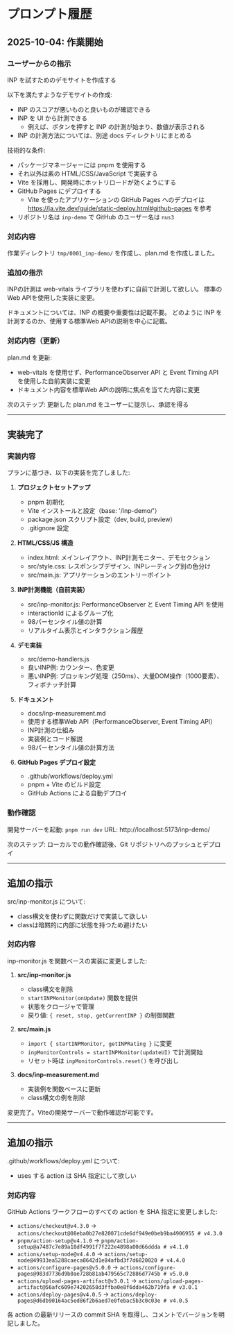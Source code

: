 # プロンプト履歴

## 2025-10-04: 作業開始

### ユーザーからの指示

INP を試すためのデモサイトを作成する

以下を満たすようなデモサイトの作成:

- INP のスコアが悪いものと良いものが確認できる
- INP を UI から計測できる
  - 例えば、ボタンを押すと INP の計測が始まり、数値が表示される
- INP の計測方法については、別途 docs ディレクトリにまとめる

技術的な条件:
- パッケージマネージャーには pnpm を使用する
- それ以外は素の HTML/CSS/JavaScript で実装する
- Vite を採用し、開発時にホットリロードが効くようにする
- GitHub Pages にデプロイする
  - Vite を使ったアプリケーションの GitHub Pages へのデプロイは https://ja.vite.dev/guide/static-deploy.html#github-pages を参考
- リポジトリ名は `inp-demo` で GitHub のユーザー名は `nus3`

### 対応内容

作業ディレクトリ `tmp/0001_inp-demo/` を作成し、plan.md を作成しました。

### 追加の指示

INPの計測は web-vitals ライブラリを使わずに自前で計測して欲しい。
標準のWeb APIを使用した実装に変更。

ドキュメントについては、INP の概要や重要性は記載不要。
どのように INP を計測するのか、使用する標準Web APIの説明を中心に記載。

### 対応内容（更新）

plan.md を更新:
- web-vitals を使用せず、PerformanceObserver API と Event Timing API を使用した自前実装に変更
- ドキュメント内容を標準Web APIの説明に焦点を当てた内容に変更

次のステップ: 更新した plan.md をユーザーに提示し、承認を得る

---

## 実装完了

### 実装内容

プランに基づき、以下の実装を完了しました:

1. **プロジェクトセットアップ**
   - pnpm 初期化
   - Vite インストールと設定（base: '/inp-demo/'）
   - package.json スクリプト設定（dev, build, preview）
   - .gitignore 設定

2. **HTML/CSS/JS 構造**
   - index.html: メインレイアウト、INP計測モニター、デモセクション
   - src/style.css: レスポンシブデザイン、INPレーティング別の色分け
   - src/main.js: アプリケーションのエントリーポイント

3. **INP計測機能（自前実装）**
   - src/inp-monitor.js: PerformanceObserver と Event Timing API を使用
   - interactionId によるグループ化
   - 98パーセンタイル値の計算
   - リアルタイム表示とインタラクション履歴

4. **デモ実装**
   - src/demo-handlers.js
   - 良いINP例: カウンター、色変更
   - 悪いINP例: ブロッキング処理（250ms）、大量DOM操作（1000要素）、フィボナッチ計算

5. **ドキュメント**
   - docs/inp-measurement.md
   - 使用する標準Web API（PerformanceObserver, Event Timing API）
   - INP計測の仕組み
   - 実装例とコード解説
   - 98パーセンタイル値の計算方法

6. **GitHub Pages デプロイ設定**
   - .github/workflows/deploy.yml
   - pnpm + Vite のビルド設定
   - GitHub Actions による自動デプロイ

### 動作確認

開発サーバーを起動: `pnpm run dev`
URL: http://localhost:5173/inp-demo/

次のステップ: ローカルでの動作確認後、Git リポジトリへのプッシュとデプロイ

---

## 追加の指示

src/inp-monitor.js について:
- class構文を使わずに関数だけで実装して欲しい
- classは暗黙的に内部に状態を持つため避けたい

### 対応内容

inp-monitor.js を関数ベースの実装に変更しました:

1. **src/inp-monitor.js**
   - class構文を削除
   - `startINPMonitor(onUpdate)` 関数を提供
   - 状態をクロージャで管理
   - 戻り値: `{ reset, stop, getCurrentINP }` の制御関数

2. **src/main.js**
   - `import { startINPMonitor, getINPRating }` に変更
   - `inpMonitorControls = startINPMonitor(updateUI)` で計測開始
   - リセット時は `inpMonitorControls.reset()` を呼び出し

3. **docs/inp-measurement.md**
   - 実装例を関数ベースに更新
   - class構文の例を削除

変更完了。Viteの開発サーバーで動作確認が可能です。

---

## 追加の指示

.github/workflows/deploy.yml について:
- uses する action は SHA 指定にして欲しい

### 対応内容

GitHub Actions ワークフローのすべての action を SHA 指定に変更しました:

- `actions/checkout@v4.3.0` → `actions/checkout@08eba0b27e820071cde6df949e0beb9ba4906955 # v4.3.0`
- `pnpm/action-setup@v4.1.0` → `pnpm/action-setup@a7487c7e89a18df4991f7f222e4898a00d66ddda # v4.1.0`
- `actions/setup-node@v4.4.0` → `actions/setup-node@49933ea5288caeca8642d1e84afbd3f7d6820020 # v4.4.0`
- `actions/configure-pages@v5.0.0` → `actions/configure-pages@983d7736d9b0ae728b81ab479565c72886d7745b # v5.0.0`
- `actions/upload-pages-artifact@v3.0.1` → `actions/upload-pages-artifact@56afc609e74202658d3ffba0e8f6dda462b719fa # v3.0.1`
- `actions/deploy-pages@v4.0.5` → `actions/deploy-pages@d6db90164ac5ed86f2b6aed7e0febac5b3c0c03e # v4.0.5`

各 action の最新リリースの commit SHA を取得し、コメントでバージョンを明記しました。
